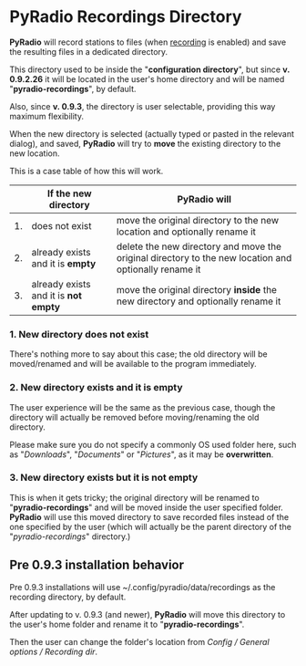 # PyRadio Recordings Directory

**PyRadio** will record stations to files (when [recording](recording.md) is enabled) and save the resulting files in a dedicated directory.

This directory used to be inside the "**configuration directory**", but since **v. 0.9.2.26** it will be located in the user's home directory and will be named "**pyradio-recordings**", by default.

Also, since **v. 0.9.3**, the directory is user selectable, providing this way maximum flexibility.

When the new directory is selected (actually typed or pasted in the relevant dialog), and saved, **PyRadio** will try to **move** the existing directory to the new location.

This is a case table of how this will work.

|  | If the new directory                   | PyRadio will
|--|----------------------------------------|-------------------------------------------------------------------------------------------------------|
|1.| does not exist                         | move the original directory to the new location and optionally rename it                              |
|2.| already exists and it is **empty**     | delete the new directory and move the original directory to the new location and optionally rename it |
|3.| already exists and it is **not empty** | move the original directory **inside** the new directory and optionally rename it                     |

### 1. New directory does not exist

There's nothing more to say about this case; the old directory will be moved/renamed and will be available to the program immediately.

### 2. New directory exists and it is empty

The user experience will be the same as the previous case, though the directory will actually be removed before moving/renaming the old directory.

Please make sure you do not specify a commonly OS used folder here, such as "*Downloads*", "*Documents*" or "*Pictures*", as it may be **overwritten**.

### 3. New directory exists but it is not empty

This is when it gets tricky; the original directory will be renamed to "**pyradio-recordings**" and will be moved inside the user specified folder. **PyRadio** will use this moved directory to save recorded files instead of the one specified by the user (which will actually be the parent directory of the "*pyradio-recordings*" directory.)


## Pre 0.9.3 installation behavior

Pre 0.9.3 installations will use ~/.config/pyradio/data/recordings as the recording directory, by default.

After updating to v. 0.9.3 (and newer), **PyRadio** will move this directory to the user's home folder and rename it to "**pyradio-recordings**".

Then the user can change the folder's location from *Config / General options / Recording dir*.

